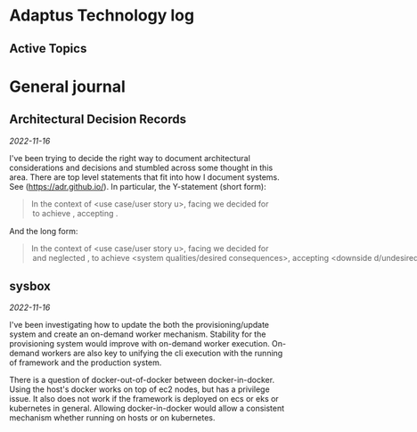 # Adaptus Technology log

## Active Topics

# General journal

## Architectural Decision Records
*2022-11-16*

I've been trying to decide the right way to document architectural considerations and decisions and stumbled across some thought in this area.
There are top level statements that fit into how I document systems. See (https://adr.github.io/). In particular, the Y-statement (short form):

> In the context of <use case/user story u>, facing <concern c> we decided for <option o> to achieve <quality q>, accepting <downside d>.

And the long form:

> In the context of <use case/user story u>, facing <concern c> we decided for <option o> and neglected <other options>, to achieve <system qualities/desired consequences>, accepting <downside d/undesired consequences>, because <additional rationale>.

## sysbox
*2022-11-16*

I've been investigating how to update the both the provisioning/update system and create an on-demand worker mechanism. Stability for the provisioning system would improve with on-demand worker execution. On-demand workers are also key to unifying the cli execution with the running of framework and the production system.

There is a question of docker-out-of-docker between docker-in-docker. Using the host's docker works on top of ec2 nodes, but has a privilege issue. It also does not work if the framework is deployed on ecs or eks or kubernetes in general. Allowing docker-in-docker would allow a consistent mechanism whether running on hosts or on kubernetes.
